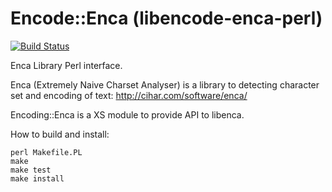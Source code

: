 Encode::Enca (libencode-enca-perl)
============
[![Build Status](https://travis-ci.org/alistratov/libenca-perl.png?branch=master)](https://travis-ci.org/alistratov/libenca-perl)

Enca Library Perl interface.

Enca (Extremely Naive Charset Analyser) is a library to detecting character set and encoding of text:
http://cihar.com/software/enca/

Encoding::Enca is a XS module to provide API to libenca.

How to build and install:

    perl Makefile.PL
    make
    make test
    make install
